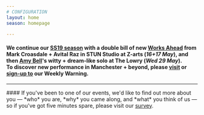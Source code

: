 ```yaml
---
# CONFIGURATION
layout: home
season: homepage

---
```

#### We continue our [SS19 season](/current/2019-springsummer) with a double bill of new [Works Ahead](/current/2019-worksahead) from Mark Croasdale + Avital Raz in STUN Studio at Z-arts (*16+17 May*), and then [Amy Bell](/current/2019-springsummer/bell)'s witty + dream-like solo at The Lowry (*Wed 29 May*).<br>To discover new performance in Manchester + beyond, please <a href="http://wordofwarning.posthaven.com" target="_blank">visit</a> or <a href="http://eepurl.com/i_Odb" target="_blank">sign-up to</a> our Weekly Warning.          
<hr>               
#### If you've been to one of our events, we'd like to find out more about you — *who* you are, *why* you came along, and *what* you think of us — so if you've got five minutes spare, please visit our <a href="http://research.audiencesurveys.org/s.asp?k=152950990710" target="_blank">survey</a>.
